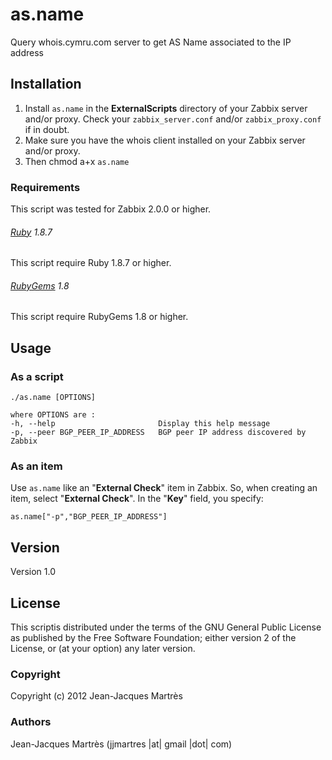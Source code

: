 as.name
========

Query whois.cymru.com server to get AS Name associated to the IP address

Installation
------------

1. Install `as.name` in the **ExternalScripts** directory of your Zabbix server and/or proxy. Check your `zabbix_server.conf` and/or `zabbix_proxy.conf` if in doubt.
2. Make sure you have the whois client installed on your Zabbix server and/or proxy.
3. Then chmod a+x `as.name`

### Requirements

This script was tested for Zabbix 2.0.0 or higher.

###### [Ruby](http://www.ruby-lang.org/en/downloads/) 1.8.7

This script require Ruby 1.8.7 or higher.

###### [RubyGems](http://rubygems.org) 1.8

This script require RubyGems 1.8 or higher.

Usage
-----

### As a script
    ./as.name [OPTIONS]

    where OPTIONS are :
    -h, --help                       Display this help message
    -p, --peer BGP_PEER_IP_ADDRESS   BGP peer IP address discovered by Zabbix

### As an item
Use `as.name` like an "**External Check**" item in Zabbix.  So, when creating an item, select "**External Check**".  In the "**Key**" field, you specify:
    
    as.name["-p","BGP_PEER_IP_ADDRESS"]

Version
-------

Version 1.0

License
-------

This scriptis distributed under the terms of the GNU General Public License as published by the Free Software Foundation; either version 2 of the License, or (at your option) any later version.

### Copyright

  Copyright (c) 2012 Jean-Jacques Martrès

### Authors
  
  Jean-Jacques Martrès
  (jjmartres |at| gmail |dot| com)
